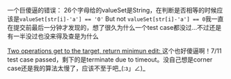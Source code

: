 一个巨傻逼的错误：
  26个字母给的valueSet是String，在判断是否相等的时候应该是``` valueSet[str[i]-'a'] == '0' ``` But not ```valueSet[str[i]-'a'] == 0```我一直在提交前最后一分钟才发现的，想了很久为什么一个test case都没过...不过还是有一半没过也没来得及查是为什么

[Two operations get to the target, return minimun edit:  ](https://www.geeksforgeeks.org/convert-number-m-n-using-minimum-number-given-operations/) 这个也好傻逼啊！7/11 test case passed，剩下的是terminate due to timeout。没自己想是corner case还是我的算法太慢了，应该不至于吧_(:з」∠)_
